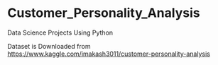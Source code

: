 # Customer_Personality_Analysis

Data Science Projects Using Python

Dataset is Downloaded from https://www.kaggle.com/imakash3011/customer-personality-analysis
